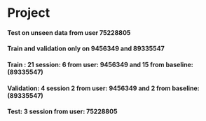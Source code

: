 # Project

#### Test on unseen data from user 75228805
#### Train and validation only on 9456349 and 89335547

#### Train : 21 session:  6  from user: 9456349 and 15 from baseline: (89335547)

#### Validation: 4 session  2 from user: 9456349 and 2 from baseline: (89335547)

#### Test: 3 session from user: 75228805
